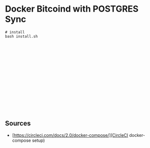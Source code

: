 # Docker Bitcoind with POSTGRES Sync

```
# install
bash install.sh


















```


## Sources

* [https://circleci.com/docs/2.0/docker-compose/](CircleCI docker-compose setup)
